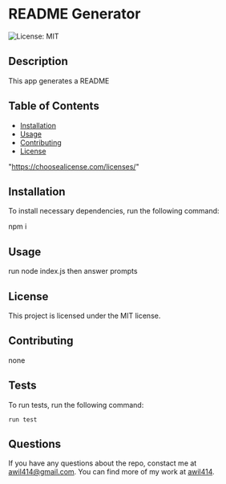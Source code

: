 # README Generator
![License: MIT](https://img.shields.io/badge/License-MIT-yellow.svg)

## Description
This app generates a README

## Table of Contents
* [Installation](#Installation)
* [Usage](#Usage)
* [Contributing](#Credits)
* [License](#License)

 "https://choosealicense.com/licenses/" 


## Installation
To install necessary dependencies, run the following command:



npm i



## Usage
run node index.js then answer prompts

## License
      
  This project is licensed under the MIT license.

## Contributing
none

## Tests

To run tests, run the following command:

```
run test
```

## Questions

If you have any questions about the repo, constact me at awil414@gmail.com. 
You can find more of my work at [awil414](https://github.com/awil414/).